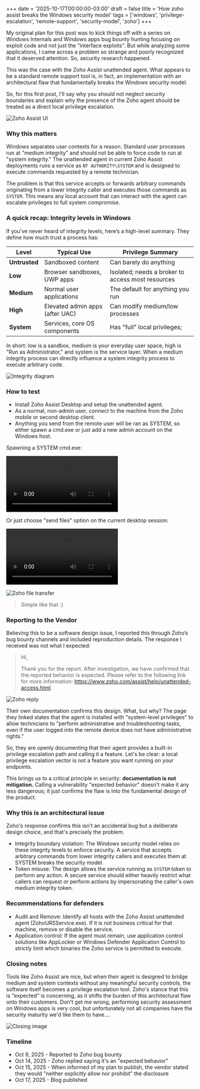 +++
date = '2025-10-17T00:00:00-03:00'
draft = false
title = 'How zoho assist breaks the Windows security model'
tags = ['windows', 'privilege-escalation', 'remote-support', 'security-model', 'zoho']
+++

My original plan for this post was to kick things off with a series on Windows Internals and Windows apps bug bounty hunting focusing on exploit code and not just the "interface exploits". But while analyzing some applications, I came across a problem so strange and poorly recognized that it deserved attention. So, security research happened.

This was the case with the Zoho Assist unattended agent. What appears to be a standard remote support tool is, in fact, an implementation with an architectural flaw that fundamentally breaks the Windows security model.

So, for this first post, I'll say why you should not neglect security boundaries and explain why the presence of the Zoho agent should be treated as a direct local privilege escalation.

![Zoho Assist UI](</images/Pasted image 20251017100314.png>)

### **Why this matters**

Windows separates user contexts for a reason. Standard user processes run at "medium integrity" and should not be able to force code to run at "system integrity." The unattended agent in current Zoho Assist deployments runs a service as `NT AUTHORITY\SYSTEM` and is designed to execute commands requested by a remote technician.

The problem is that this service accepts or forwards arbitrary commands originating from a lower integrity caller and executes those commands as `SYSTEM`. This means any local account that can interact with the agent can escalate privileges to full system compromise.

### **A quick recap: Integrity levels in Windows**

If you’ve never heard of integrity levels, here’s a high-level summary. They define how much trust a process has:

| **Level**     | **Typical Use**                             | **Privilege Summary**                                            |
| ------------- | ------------------------------------------- | ---------------------------------------------------------------- |
| **Untrusted** | Sandboxed content                           | Can barely do anything                                           |
| **Low**       | Browser sandboxes, UWP apps                 | Isolated; needs a broker to access most resources                |
| **Medium**    | Normal user applications                    | The default for anything you run                                 |
| **High**      | Elevated admin apps (after UAC)             | Can modify medium/low processes                                  |
| **System**    | Services, core OS components                | Has "full" local privileges;             						 |

In short: low is a sandbox, medium is your everyday user space, high is "Run as Administrator," and system is the service layer. When a medium integrity process can directly influence a system integrity process to execute arbitrary code.


![Integrity diagram](</images/Pasted image 20251017101112.png>)

### How to test

- Install Zoho Assist Desktop and setup the unattended agent.
- As a normal, non-admin user, connect to the machine from the Zoho mobile or second desktop client.
- Anything you send from the remote user will be ran as SYSTEM, so either spawn a cmd.exe or just add a new admin account on the Windows host. 

Spawning a SYSTEM cmd.exe:

<video controls src="/videos/zohoAssist_LPE.mp4"></video>

Or just choose "send files" option on the current desktop session:

<video controls src="/videos/20251017_095948.mp4"></video>

![Zoho file transfer](</images/Pasted image 20251017095509.png>)

> Simple like that :)

### **Reporting to the Vendor**

Believing this to be a software design issue, I reported this through Zoho’s bug bounty channels and included reproduction details. The response I received was not what I expected:

> Hi,
> 
> Thank you for the report. After investigation, we have confirmed that the reported behavior is expected. Please refer to the following link for more information: https://www.zoho.com/assist/help/unattended-access.html.
> 

![Zoho reply](</images/Pasted image 20251017093910.png>)

Their own documentation confirms this design. What, but why?
The page they linked states that the agent is installed with "system-level privileges" to allow technicians to "perform administrative and troubleshooting tasks, even if the user logged into the remote device does not have administrative rights."

So, they are openly documenting that their agent provides a built-in privilege escalation path and calling it a feature. Let's be clear: a local privilege escalation vector is not a feature you want running on your endpoints.

This brings us to a critical principle in security: **documentation is not mitigation.** Calling a vulnerability "expected behavior" doesn't make it any less dangerous; it just confirms the flaw is into the fundamental design of the product.

### **Why this is an architectural issue**

Zoho's response confirms this isn't an accidental bug but a deliberate design choice, and that's precisely the problem.

- Integrity boundary violation: The Windows security model relies on these integrity levels to enforce security. A service that accepts arbitrary commands from lower integrity callers and executes them at SYSTEM breaks the security model.
- Token misuse: The design allows the service running as `SYSTEM` token to perform any action. A secure service should either heavily restrict what callers can request or perform actions by impersonating the caller's own medium integrity token.

### **Recommendations for defenders**

- Audit and Remove: Identify all hosts with the Zoho Assist unattended agent (ZohoURSService.exe). If it is not business critical for that machine, remove or disable the service.
- Application control: If the agent must remain, use application control solutions like AppLocker or Windows Defender Application Control to strictly limit which binaries the Zoho service is permitted to execute.

### **Closing notes**

Tools like Zoho Assist are nice, but when their agent is designed to bridge medium and system contexts without any meaningful security controls, the software itself becomes a privilege escalation tool. Zoho's stance that this is "expected" is concerning, as it shifts the burden of this architectural flaw onto their customers.
Don't get me wrong, performing security assessment on Windows apps is very cool, but unfortunately not all companies have the security maturity we'd like them to have....

![Closing image](</images/Pasted image 20251017110355.png>)

### Timeline

- Oct 9, 2025 - Reported to Zoho bug bounty
- Oct 14, 2025 - Zoho replied saying it's an "expected behavior"
- Oct 15, 2025 - When informed of my plan to publish, the vendor stated they would "neither explicitly allow nor prohibit" the disclosure
- Oct 17, 2025 - Blog published


